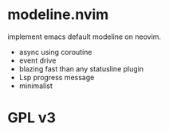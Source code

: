 # modeline.nvim

implement emacs default modeline on neovim.

- async using coroutine
- event drive
- blazing fast than any statusline plugin
- Lsp progress message
- minimalist

# GPL v3
